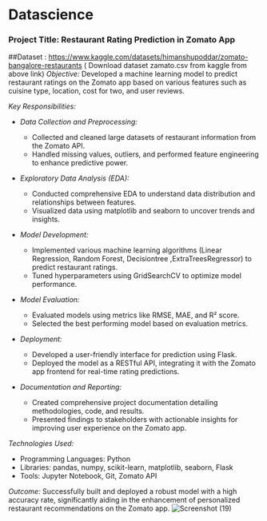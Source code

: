 # Datascience
### Project Title: Restaurant Rating Prediction in Zomato App
##Dataset : https://www.kaggle.com/datasets/himanshupoddar/zomato-bangalore-restaurants
( Download dataset zamato.csv from kaggle from above link)
*Objective:*
Developed a machine learning model to predict restaurant ratings on the Zomato app based on various features such as cuisine type, location, cost for two, and user reviews.

*Key Responsibilities:*
- *Data Collection and Preprocessing:* 
  - Collected and cleaned large datasets of restaurant information from the Zomato API.
  - Handled missing values, outliers, and performed feature engineering to enhance predictive power.
  
- *Exploratory Data Analysis (EDA):*
  - Conducted comprehensive EDA to understand data distribution and relationships between features.
  - Visualized data using matplotlib and seaborn to uncover trends and insights.

- *Model Development:*
  - Implemented various machine learning algorithms (Linear Regression, Random Forest, Decisiontree ,ExtraTreesRegressor)
    to predict restaurant ratings.
  - Tuned hyperparameters using GridSearchCV to optimize model performance.

- *Model Evaluation:*
  - Evaluated models using metrics like RMSE, MAE, and R² score.
  - Selected the best performing model based on evaluation metrics.

- *Deployment:*
  - Developed a user-friendly interface for prediction using Flask.
  - Deployed the model as a RESTful API, integrating it with the Zomato app frontend for real-time rating predictions.

- *Documentation and Reporting:*
  - Created comprehensive project documentation detailing methodologies, code, and results.
  - Presented findings to stakeholders with actionable insights for improving user experience on the Zomato app.

*Technologies Used:*
- Programming Languages: Python
- Libraries: pandas, numpy, scikit-learn, matplotlib, seaborn, Flask
- Tools: Jupyter Notebook, Git, Zomato API
  

*Outcome:*
Successfully built and deployed a robust model with a high accuracy rate, significantly aiding in the enhancement of personalized restaurant recommendations on the Zomato app.
![Screenshot (19)](https://github.com/avadhootha-mahalaxmi/Datascience/assets/133796812/6bddd215-20aa-4d6b-b796-2fa89dc8d252)
